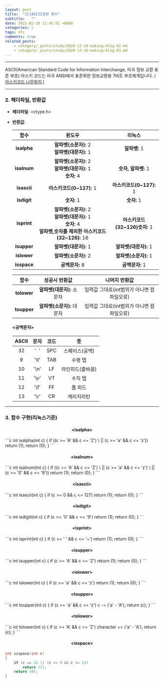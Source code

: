 ```yaml
---
layout: post
title:  "[C]ASCII관련 함수"
subtitle:   ""
date: 2021-02-10 11:45:51 +0900
categories: c
tags: etc
comments: true
related_posts:
    - category/_posts/study/2020-12-26-making-blog-02.md
    - category/_posts/study/2020-12-26-making-blog-03.md
---
```


* * *
ASCII(American Standard Code for Information Interchange, 미국 정보 교환 표준 부호)
아스키 코드는 미국 ANSI에서 표준화한 정보교환용 7비트 부호체계입니다.
[( 아스키코드 나무위키 )](https://namu.wiki/w/%EC%95%84%EC%8A%A4%ED%82%A4%20%EC%BD%94%EB%93%9C)

* * *

<h3>2. 헤더파일, 반환값</h3>

* **헤더파일**: \<ctype.h\>

* **반환값**:

    |함수|윈도우|리눅스|
    |:--:|:--:|:--:|
    |**isalpha**|**알파벳(소문자):** 2<br />**알파벳(대문자):** 1|**알파벳:** 1|
    |**isalnum**|**알파벳(소문자):** 2<br />**알파벳(대문자):** 1<br />**숫자:** 4|**숫자, 알파벳:** 1|
    |**isascii**|**아스키코드(0~127):** 1|**아스키코드(0~127):** 1|
    |**isdigit**|**숫자:** 1|**숫자:** 1|
    |**isprint**|**알파벳(소문자):** 2<br />**알파벳(대문자):** 1<br />**숫자:** 4<br />**알파벳,숫자를 제외한 아스키코드(32~126):** 16|**아스키코드(32~126)숫자:** 1|
    |**isupper**|**알파벳(대문자):** 1|**알파벳(대문자):** 1|
    |**islower**|**알파벳(소문자):** 2|**알파벳(소문자):** 1|
    |**isspace**|**공백문자:** 8|**공백문자:** 1|

    |함수|성공시 반환값|나머지 반환값|
    |:--:|:--:|:--:|
    |**tolower**|**알파벳(대문자):** 소문자|입력값 그대로(int범위가 아니면 컴파일오류)|
    |**toupper**|**알파벳(소문자):** 대문자|입력값 그대로(int범위가 아니면 컴파일오류)|

    <h4 align="left">&#60;공백문자&#62;</h4>

    |ASCII|문자|코드|뜻|
    |:--:|:--:|:--:|:--:|
    |32|'&nbsp;&nbsp;'|SPC|스페이스(공백)|
    |9|'\t'|TAB|수평 탭|
    |10|'\n'|LF|라인피드(줄바꿈)|
    |11|'\v'|VT|수직 탭|
    |12|'\f'|FF|폼 피드|
    |13|'\r'|CR|캐리지리턴|

* * *
<h3>3. 함수 구현(리눅스기준)</h3>
<h4 align="middle">&#60;isalpha&#62;</h4>
```c
int isalpha(int c)
{
	if ((c >= 'A' && c <= 'Z') \
		|| (c >= 'a' && c <= 'z'))
		return (1);
	return (0);
}
```
<h4 align="middle">&#60;isalnum&#62;</h4>
```c
int isalnum(int c)
{
	if ((c >= 'A' && c <= 'Z') \
		|| (c >= 'a' && c <= 'z') \
		|| (c >= '0' && c <= '9'))
		return (1);
	return (0);
}
```
<h4 align="middle">&#60;isascii&#62;</h4>
```c
int	isascii(int c)
{
	if (c >= 0 && c <= 127)
		return (1);
	return (0);
}
```
<h4 align="middle">&#60;isdigit&#62;</h4>
```c
int	isdigit(int c)
{
	if (c >= '0' && c <= '9')
		return (1);
	return (0);
}
```
<h4 align="middle">&#60;isprint&#62;</h4>
```c
int isprint(int c)
{
	if (c >= ' ' && c <= '~')
		return (1);
	return (0);
}
```
<h4 align="middle">&#60;isupper&#62;</h4>
```c
int	isupper(int c)
{
	if (c >= 'A' && c <= 'Z')
		return (1);
	return (0);
}
```
<h4 align="middle">&#60;islower&#62;</h4>
```c
int	islower(int c)
{
	if (c >= 'a' && c <= 'z')
		return (1);
	return (0);
}
```
<h4 align="middle">&#60;toupper&#62;</h4>
```c
int toupper(int c)
{
	if (c >= 'a' && c <= 'z')
		c -= ('a' - 'A');
	return (c);
}
```
<h4 align="middle">&#60;tolower&#62;</h4>
```c
int tolower(int c)
{
	if (c >= 'A' && c <= 'Z')
		character += ('a' - 'A');
	return (c);
}
```
<h4 align="middle">&#60;isspace&#62;</h4>

```c
int isspace(int c)
{
    if (c == 32 || (c >= 9 && c <= 13)
        return (1);
    return (0);
}
```